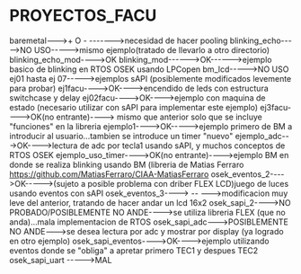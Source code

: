 # PROYECTOS_FACU
baremetal--->+ O - ------->necesidad de hacer pooling
blinking_echo----->NO USO----->mismo ejemplo(tratado de llevarlo a otro directorio)
blinking_echo_mod---->OK
blinking_mod------>OK------>ejemplo basico de blinking en RTOS OSEK usando LPCopen
bm_lcd----->NO USO
ej01 hasta ej 07----->ejemplos sAPI (posiblemente modificados levemente para probar)
ej1facu---->OK---->encendido de leds con estructura switchcase y delay
ej02facu---->OK---->ejemplo con maquina de estado (necesario utilizar con sAPI para implementar este ejemplo)
ej3facu---->OK(no entrante)----> mismo que anterior solo que se incluye "funciones" en la libreria
ejemplo1---->OK----->ejemplo primero de BM a introducir al usuario...tambien se introduce un timer "nuevo"
ejemplo_adc--->OK---->lectura de adc por tecla1 usando sAPI, y muchos conceptos de RTOS OSEK
ejemplo_uso_timer---->OK(no entrante)---->ejemplo BM en donde se realiza blinking usando BM (libreria de Matias Ferraro
                                          https://github.com/MatiasFerraro/CIAA-MatiasFerraro
osek_eventos_2---->OK----->(sujeto a posible problema con driber FLEX LCD)juego de luces usando eventos con sAPI
osek_eventos_3----> --  --->modificacion muy leve del anterior, tratando de hacer andar un lcd 16x2
osek_sapi_2---->NO PROBADO/POSIBLEMENTE NO ANDE---->se utiliza libreria FLEX (que no anda)...mala implementacion de RTOS
osek_sapi_adc--->POSIBLEMENTE NO ANDE--->se desea lectura por adc y mostrar por display (ya logrado en otro ejemplo)
osek_sapi_eventos---->OK---->ejemplo utilizando eventos donde se "obliga" a apretar primero TEC1 y despues TEC2
osek_sapi_uart ----->MAL
